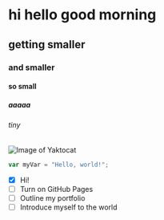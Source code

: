 # hi hello good morning
## getting smaller
### and smaller
#### so  small
##### aaaaa
###### tiny

![Image of Yaktocat](https://octodex.github.com/images/yaktocat.png)

``` javascript
var myVar = "Hello, world!";
```
- [x] Hi!
- [ ] Turn on GitHub Pages
- [ ] Outline my portfolio
- [ ] Introduce myself to the world
